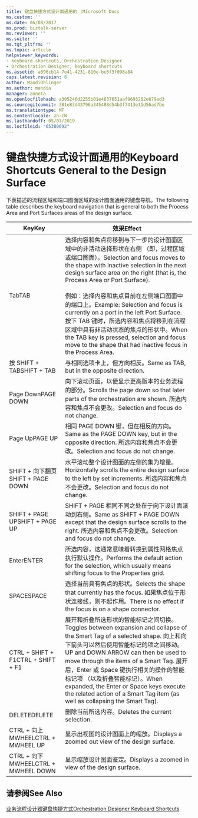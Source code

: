 ```yaml
---
title: 键盘快捷方式设计面通用的 |Microsoft Docs
ms.custom: ''
ms.date: 06/08/2017
ms.prod: biztalk-server
ms.reviewer: ''
ms.suite: ''
ms.tgt_pltfrm: ''
ms.topic: article
helpviewer_keywords:
- keyboard shortcuts, Orchestration Designer
- Orchestration Designer, keyboard shortcuts
ms.assetid: a096cb14-7e41-4231-810e-be3f3f098a84
caps.latest.revision: 8
author: MandiOhlinger
ms.author: mandia
manager: anneta
ms.openlocfilehash: a305246d2255b01e4637651aaf9693262e879ed3
ms.sourcegitcommit: 381e83d43796a345488d54b3f7413e11d56ad7be
ms.translationtype: MT
ms.contentlocale: zh-CN
ms.lasthandoff: 05/07/2019
ms.locfileid: "65380692"
---
```

# <a name="keyboard-shortcuts-general-to-the-design-surface"></a><span data-ttu-id="ba2d8-102">键盘快捷方式设计面通用的</span><span class="sxs-lookup"><span data-stu-id="ba2d8-102">Keyboard Shortcuts General to the Design Surface</span></span>
<span data-ttu-id="ba2d8-103">下表描述的流程区域和端口图面区域的设计图面通用的键盘导航。</span><span class="sxs-lookup"><span data-stu-id="ba2d8-103">The following table describes the keyboard navigation that is general to both the Process Area and Port Surfaces areas of the design surface.</span></span>  
  
|<span data-ttu-id="ba2d8-104">Key</span><span class="sxs-lookup"><span data-stu-id="ba2d8-104">Key</span></span>|<span data-ttu-id="ba2d8-105">效果</span><span class="sxs-lookup"><span data-stu-id="ba2d8-105">Effect</span></span>|  
|---------|------------|  
|<span data-ttu-id="ba2d8-106">Tab</span><span class="sxs-lookup"><span data-stu-id="ba2d8-106">TAB</span></span>|<span data-ttu-id="ba2d8-107">选择内容和焦点将移到与下一步的设计图面区域中的非活动选择形状在右侧 （即，过程区域或端口图面）。</span><span class="sxs-lookup"><span data-stu-id="ba2d8-107">Selection and focus moves to the shape with inactive selection in the next design surface area on the right (that is, the Process Area or Port Surface).</span></span><br /><br /> <span data-ttu-id="ba2d8-108">例如：选择内容和焦点目前在左侧端口图面中的端口上。</span><span class="sxs-lookup"><span data-stu-id="ba2d8-108">Example: Selection and focus is currently on a port in the left Port Surface.</span></span> <span data-ttu-id="ba2d8-109">按下 TAB 键时，所选内容和焦点将移到在流程区域中具有非活动状态的焦点的形状中。</span><span class="sxs-lookup"><span data-stu-id="ba2d8-109">When the TAB key is pressed, selection and focus move to the shape that had inactive focus in the Process Area.</span></span>|  
|<span data-ttu-id="ba2d8-110">按 SHIFT + TAB</span><span class="sxs-lookup"><span data-stu-id="ba2d8-110">SHIFT + TAB</span></span>|<span data-ttu-id="ba2d8-111">与相同选项卡上，但方向相反。</span><span class="sxs-lookup"><span data-stu-id="ba2d8-111">Same as TAB, but in the opposite direction.</span></span>|  
|<span data-ttu-id="ba2d8-112">Page Down</span><span class="sxs-lookup"><span data-stu-id="ba2d8-112">PAGE DOWN</span></span>|<span data-ttu-id="ba2d8-113">向下滚动页面，以便显示更高版本的业务流程的部分。</span><span class="sxs-lookup"><span data-stu-id="ba2d8-113">Scrolls the page down so that later parts of the orchestration are shown.</span></span> <span data-ttu-id="ba2d8-114">所选内容和焦点不会更改。</span><span class="sxs-lookup"><span data-stu-id="ba2d8-114">Selection and focus do not change.</span></span>|  
|<span data-ttu-id="ba2d8-115">Page Up</span><span class="sxs-lookup"><span data-stu-id="ba2d8-115">PAGE UP</span></span>|<span data-ttu-id="ba2d8-116">相同 PAGE DOWN 键，但在相反的方向。</span><span class="sxs-lookup"><span data-stu-id="ba2d8-116">Same as the PAGE DOWN key, but in the opposite direction.</span></span> <span data-ttu-id="ba2d8-117">所选内容和焦点不会更改。</span><span class="sxs-lookup"><span data-stu-id="ba2d8-117">Selection and focus do not change.</span></span>|  
|<span data-ttu-id="ba2d8-118">SHIFT + 向下翻页</span><span class="sxs-lookup"><span data-stu-id="ba2d8-118">SHIFT + PAGE DOWN</span></span>|<span data-ttu-id="ba2d8-119">水平滚动整个设计图面的左侧的集为增量。</span><span class="sxs-lookup"><span data-stu-id="ba2d8-119">Horizontally scrolls the entire design surface to the left by set increments.</span></span> <span data-ttu-id="ba2d8-120">所选内容和焦点不会更改。</span><span class="sxs-lookup"><span data-stu-id="ba2d8-120">Selection and focus do not change.</span></span>|  
|<span data-ttu-id="ba2d8-121">SHIFT + PAGE UP</span><span class="sxs-lookup"><span data-stu-id="ba2d8-121">SHIFT + PAGE UP</span></span>|<span data-ttu-id="ba2d8-122">SHIFT + PAGE 相同不同之处在于向下设计面滚动到右侧。</span><span class="sxs-lookup"><span data-stu-id="ba2d8-122">Same as SHIFT + PAGE DOWN except that the design surface scrolls to the right.</span></span> <span data-ttu-id="ba2d8-123">所选内容和焦点不会更改。</span><span class="sxs-lookup"><span data-stu-id="ba2d8-123">Selection and focus do not change.</span></span>|  
|<span data-ttu-id="ba2d8-124">Enter</span><span class="sxs-lookup"><span data-stu-id="ba2d8-124">ENTER</span></span>|<span data-ttu-id="ba2d8-125">所选内容，这通常意味着转换到属性网格焦点执行默认操作。</span><span class="sxs-lookup"><span data-stu-id="ba2d8-125">Performs the default action for the selection, which usually means shifting focus to the Properties grid.</span></span>|  
|<span data-ttu-id="ba2d8-126">SPACE</span><span class="sxs-lookup"><span data-stu-id="ba2d8-126">SPACE</span></span>|<span data-ttu-id="ba2d8-127">选择当前具有焦点的形状。</span><span class="sxs-lookup"><span data-stu-id="ba2d8-127">Selects the shape that currently has the focus.</span></span> <span data-ttu-id="ba2d8-128">如果焦点位于形状连接线，则不起作用。</span><span class="sxs-lookup"><span data-stu-id="ba2d8-128">There is no effect if the focus is on a shape connector.</span></span>|  
|<span data-ttu-id="ba2d8-129">CTRL + SHIFT + F1</span><span class="sxs-lookup"><span data-stu-id="ba2d8-129">CTRL + SHIFT + F1</span></span>|<span data-ttu-id="ba2d8-130">展开和折叠所选形状的智能标记之间切换。</span><span class="sxs-lookup"><span data-stu-id="ba2d8-130">Toggles between expansion and collapse of the Smart Tag of a selected shape.</span></span> <span data-ttu-id="ba2d8-131">向上和向下箭头可以然后使用智能标记的项之间移动。</span><span class="sxs-lookup"><span data-stu-id="ba2d8-131">UP and DOWN ARROW can then be used to move through the items of a Smart Tag.</span></span> <span data-ttu-id="ba2d8-132">展开后，Enter 或 Space 键执行相关的操作的智能标记项 （以及折叠智能标记）。</span><span class="sxs-lookup"><span data-stu-id="ba2d8-132">When expanded, the Enter or Space keys execute the related action of a Smart Tag item (as well as collapsing the Smart Tag).</span></span>|  
|<span data-ttu-id="ba2d8-133">DELETE</span><span class="sxs-lookup"><span data-stu-id="ba2d8-133">DELETE</span></span>|<span data-ttu-id="ba2d8-134">删除当前所选内容。</span><span class="sxs-lookup"><span data-stu-id="ba2d8-134">Deletes the current selection.</span></span>|  
|<span data-ttu-id="ba2d8-135">CTRL + 向上 MWHEEL</span><span class="sxs-lookup"><span data-stu-id="ba2d8-135">CTRL + MWHEEL UP</span></span>|<span data-ttu-id="ba2d8-136">显示出视图的设计图面上的缩放。</span><span class="sxs-lookup"><span data-stu-id="ba2d8-136">Displays a zoomed out view of the design surface.</span></span>|  
|<span data-ttu-id="ba2d8-137">CTRL + 向下 MWHEEL</span><span class="sxs-lookup"><span data-stu-id="ba2d8-137">CTRL + MWHEEL DOWN</span></span>|<span data-ttu-id="ba2d8-138">显示缩放设计图面鉴定。</span><span class="sxs-lookup"><span data-stu-id="ba2d8-138">Displays a zoomed in view of the design surface.</span></span>|  
  
## <a name="see-also"></a><span data-ttu-id="ba2d8-139">请参阅</span><span class="sxs-lookup"><span data-stu-id="ba2d8-139">See Also</span></span>  
 [<span data-ttu-id="ba2d8-140">业务流程设计器键盘快捷方式</span><span class="sxs-lookup"><span data-stu-id="ba2d8-140">Orchestration Designer Keyboard Shortcuts</span></span>](../core/orchestration-designer-keyboard-shortcuts.md)